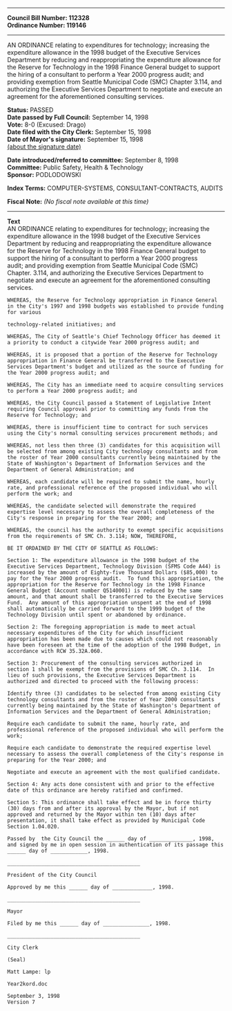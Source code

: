 * * * * *  
  
**Council Bill Number: [](#h0)[](#h2)112328**   
**Ordinance Number: 119146**  
  
* * * * *  
  
AN ORDINANCE relating to expenditures for technology; increasing the expenditure allowance in the 1998 budget of the Executive Services Department by reducing and reappropriating the expenditure allowance for the Reserve for Technology in the 1998 Finance General budget to support the hiring of a consultant to perform a Year 2000 progress audit; and providing exemption from Seattle Municipal Code (SMC) Chapter 3.114, and authorizing the Executive Services Department to negotiate and execute an agreement for the aforementioned consulting services.  
  
**Status:** PASSED   
**Date passed by Full Council:** September 14, 1998   
**Vote:** 8-0 (Excused: Drago)   
**Date filed with the City Clerk:** September 15, 1998   
**Date of Mayor's signature:** September 15, 1998   
[(about the signature date)](/~public/approvaldate.htm)   
  
  
**Date introduced/referred to committee:** September 8, 1998   
**Committee:** Public Safety, Health & Technology   
**Sponsor:** PODLODOWSKI   
  
**Index Terms:** COMPUTER-SYSTEMS, CONSULTANT-CONTRACTS, AUDITS  
  
**Fiscal Note:** *(No fiscal note available at this time)*  
  
* * * * *  
  
**Text**  
    AN ORDINANCE relating to expenditures for technology; increasing the  
    expenditure allowance in the 1998 budget of the Executive Services  
    Department by reducing and reappropriating the expenditure allowance  
    for the Reserve for Technology in the 1998 Finance General budget to  
    support the hiring of a consultant to perform a Year 2000 progress  
    audit; and providing exemption from Seattle Municipal Code (SMC)  
    Chapter. 3.114, and authorizing the Executive Services Department to  
    negotiate and execute an agreement for the aforementioned consulting  
    services.  
  
    WHEREAS, the Reserve for Technology appropriation in Finance General  
    in the City's 1997 and 1998 budgets was established to provide funding  
    for various  
  
    technology-related initiatives; and  
  
    WHEREAS, The City of Seattle's Chief Technology Officer has deemed it  
    a priority to conduct a citywide Year 2000 progress audit; and  
  
    WHEREAS, it is proposed that a portion of the Reserve for Technology  
    appropriation in Finance General be transferred to the Executive  
    Services Department's budget and utilized as the source of funding for  
    the Year 2000 progress audit; and  
  
    WHEREAS, The City has an immediate need to acquire consulting services  
    to perform a Year 2000 progress audit; and  
  
    WHEREAS, the City Council passed a Statement of Legislative Intent  
    requiring Council approval prior to committing any funds from the  
    Reserve for Technology; and  
  
    WHEREAS, there is insufficient time to contract for such services  
    using the City's normal consulting services procurement methods; and  
  
    WHEREAS, not less then three (3) candidates for this acquisition will  
    be selected from among existing City technology consultants and from  
    the roster of Year 2000 consultants currently being maintained by the  
    State of Washington's Department of Information Services and the  
    Department of General Administration; and  
  
    WHEREAS, each candidate will be required to submit the name, hourly  
    rate, and professional reference of the proposed individual who will  
    perform the work; and  
  
    WHEREAS, the candidate selected will demonstrate the required  
    expertise level necessary to assess the overall completeness of the  
    City's response in preparing for the Year 2000; and  
  
    WHEREAS, the council has the authority to exempt specific acquisitions  
    from the requirements of SMC Ch. 3.114; NOW, THEREFORE,  
  
    BE IT ORDAINED BY THE CITY OF SEATTLE AS FOLLOWS:  
  
    Section 1: The expenditure allowance in the 1998 budget of the  
    Executive Services Department, Technology Division (SFMS Code A44) is  
    increased by the amount of Eighty-five Thousand Dollars ($85,000) to  
    pay for the Year 2000 progress audit.  To fund this appropriation, the  
    appropriation for the Reserve for Technology in the 1998 Finance  
    General Budget (Account number Q5140001) is reduced by the same  
    amount, and that amount shall be transferred to the Executive Services  
    Fund.  Any amount of this appropriation unspent at the end of 1998  
    shall automatically be carried forward to the 1999 budget of the  
    Technology Division until spent or abandoned by ordinance.  
  
    Section 2: The foregoing appropriation is made to meet actual  
    necessary expenditures of the City for which insufficient  
    appropriation has been made due to causes which could not reasonably  
    have been foreseen at the time of the adoption of the 1998 Budget, in  
    accordance with RCW 35.32A.060.  
  
    Section 3: Procurement of the consulting services authorized in  
    section 1 shall be exempt from the provisions of SMC Ch. 3.114.  In  
    lieu of such provisions, the Executive Services Department is  
    authorized and directed to proceed with the following process:  
  
    Identify three (3) candidates to be selected from among existing City  
    technology consultants and from the roster of Year 2000 consultants  
    currently being maintained by the State of Washington's Department of  
    Information Services and the Department of General Administration;  
  
    Require each candidate to submit the name, hourly rate, and  
    professional reference of the proposed individual who will perform the  
    work;  
  
    Require each candidate to demonstrate the required expertise level  
    necessary to assess the overall completeness of the City's response in  
    preparing for the Year 2000; and  
  
    Negotiate and execute an agreement with the most qualified candidate.  
  
    Section 4: Any acts done consistent with and prior to the effective  
    date of this ordinance are hereby ratified and confirmed.  
  
    Section 5: This ordinance shall take effect and be in force thirty  
    (30) days from and after its approval by the Mayor, but if not  
    approved and returned by the Mayor within ten (10) days after  
    presentation, it shall take effect as provided by Municipal Code  
    Section 1.04.020.  
  
    Passed by  the City Council the ______ day of ______________, 1998,  
    and signed by me in open session in authentication of its passage this  
    ______ day of ____________, 1998.  
  
    ___________________________________________  
  
    President of the City Council  
  
    Approved by me this ______ day of _____________, 1998.  
  
    ___________________________________________  
  
    Mayor  
  
    Filed by me this ______ day of _______________, 1998.  
  
    ___________________________________________  
  
    City Clerk  
  
    (Seal)  
  
    Matt Lampe: lp  
  
    Year2kord.doc  
  
    September 3, 1998  
    Version 7  
